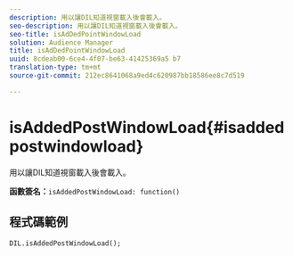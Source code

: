 ```yaml
---
description: 用以讓DIL知道視窗載入後會載入。
seo-description: 用以讓DIL知道視窗載入後會載入。
seo-title: isAdDedPointWindowLoad
solution: Audience Manager
title: isAdDedPointWindowLoad
uuid: 8cdeab00-6ce4-4f07-be63-41425369a5 b7
translation-type: tm+mt
source-git-commit: 212ec8641068a9ed4c620987bb18586ee8c7d519

---
```



# isAddedPostWindowLoad{#isaddedpostwindowload}

用以讓DIL知道視窗載入後會載入。

**函數簽名：**`isAddedPostWindowLoad: function()`

<!--
r_dil_added_post_window_load.xml
-->

## 程式碼範例

```
DIL.isAddedPostWindowLoad();
```

